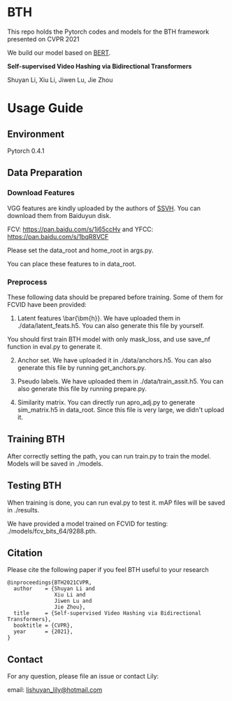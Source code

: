 # BTH
This repo holds the Pytorch codes and models for the BTH framework presented on CVPR 2021

We build our model based on [BERT].

**Self-supervised Video Hashing via Bidirectional Transformers**

Shuyan Li, Xiu Li, Jiwen Lu, Jie Zhou

[//]: ------------------------------Separator------------------------------

# Usage Guide

## Environment
Pytorch 0.4.1

## Data Preparation

### Download Features

VGG features are kindly uploaded by the authors of [SSVH]. You can download them from Baiduyun disk.

FCV: https://pan.baidu.com/s/1i65ccHv and YFCC: https://pan.baidu.com/s/1bqR8VCF  

Please set the data_root and home_root in args.py. 

You can place these features to in data_root.


### Preprocess

These following data should be prepared before training. Some of them for FCVID have been provided:

1. Latent features \bar{\bm{h}}. We have uploaded them in ./data/latent_feats.h5. You can also generate this file by yourself.

You should first train BTH model with only mask_loss, and use save_nf function in eval.py to generate it. 

2. Anchor set. We have uploaded it in ./data/anchors.h5. You can also generate this file by running get_anchors.py.
 
3. Pseudo labels. We have uploaded them in ./data/train_assit.h5. You can also generate this file by running prepare.py.

4. Similarity matrix. You can directly run apro_adj.py to generate sim_matrix.h5 in data_root. Since this file is very large, we didn't upload it.

## Training BTH
After correctly setting the path, you can run train.py to train the model. Models will be saved in ./models. 

## Testing BTH
When training is done, you can run eval.py to test it. mAP files will be saved in ./results.

We have provided a model trained on FCVID for testing: ./models/fcv_bits_64/9288.pth.

## Citation

Please cite the following paper if you feel BTH useful to your research

```
@inproceedings{BTH2021CVPR,
  author    = {Shuyan Li and
               Xiu Li and
               Jiwen Lu and
               Jie Zhou},
  title     = {Self-supervised Video Hashing via Bidirectional Transformers},
  booktitle = {CVPR},
  year      = {2021},
}
```
## Contact
For any question, please file an issue or contact Lily:

email: lishuyan_lily@hotmail.com

[SSVH]:https://github.com/lixiangpengcs/Self-Supervised-Video-Hashing

[BERT]:https://arxiv.org/abs/1810.04805
